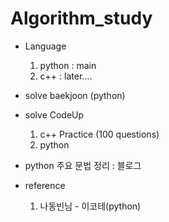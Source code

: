 # Algorithm_study


- Language
  1. python : main 
  2. c++ : later....
- solve baekjoon (python)
- solve CodeUp
  1. c++ Practice (100 questions)
  2. python
- python 주요 문법 정리 : 블로그


- reference
  1. 나동빈님 - 이코테(python)
